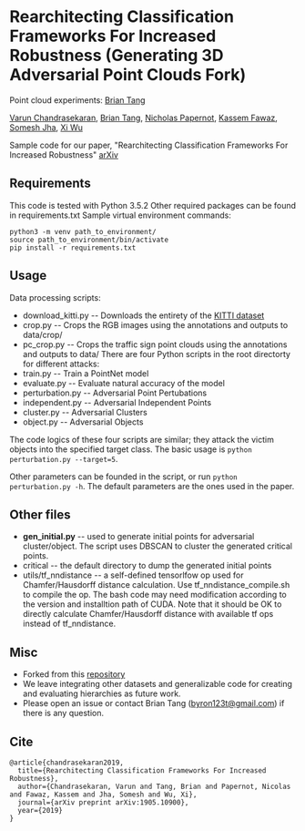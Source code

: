 # Rearchitecting Classification Frameworks For Increased Robustness (Generating 3D Adversarial Point Clouds Fork)
Point cloud experiments: [Brian Tang](https://byron123t.github.io/)

[Varun Chandrasekaran](http://pages.cs.wisc.edu/~chandrasekaran/), [Brian Tang](https://byron123t.github.io/), [Nicholas Papernot](https://www.papernot.fr/), [Kassem Fawaz](https://kassemfawaz.com/), [Somesh Jha](http://pages.cs.wisc.edu/~jha/), [Xi Wu](http://andrewxiwu.github.io/)

Sample code for our paper, "Rearchitecting Classification Frameworks For Increased Robustness" [arXiv](https://arxiv.org/abs/1905.10900)

## Requirements
This code is tested with Python 3.5.2
Other required packages can be found in requirements.txt
Sample virtual environment commands:
```
python3 -m venv path_to_environment/
source path_to_environment/bin/activate
pip install -r requirements.txt
```

## Usage
Data processing scripts:
- download_kitti.py -- Downloads the entirety of the [KITTI dataset](http://www.cvlibs.net/datasets/kitti/index.php)
- crop.py -- Crops the RGB images using the annotations and outputs to data/crop/
- pc_crop.py -- Crops the traffic sign point clouds using the annotations and outputs to data/
There are four Python scripts in the root directorty for different attacks:
- train.py -- Train a PointNet model
- evaluate.py -- Evaluate natural accuracy of the model
- perturbation.py -- Adversarial Point Pertubations
- independent.py -- Adversarial Independent Points
- cluster.py -- Adversarial Clusters
- object.py -- Adversarial Objects

The code logics of these four scripts are similar; they attack the victim objects into the specified target class.
The basic usage is `python perturbation.py --target=5`. 

Other parameters can be founded in the script, or run `python perturbation.py -h`. The default parameters are the ones used in the paper.

## Other files
- **gen_initial.py** -- used to generate initial points for adversarial cluster/object. The script uses DBSCAN to cluster the generated critical points.
- critical -- the default directory to dump the generated initial points
- utils/tf_nndistance -- a self-defined tensorlfow op used for Chamfer/Hausdorff distance calculation. Use tf_nndistance_compile.sh to compile the op. The bash code may need modification according to the version and installtion path of CUDA. Note that it should be OK to directly calculate Chamfer/Hausdorff distance with available tf ops instead of tf_nndistance.

## Misc
- Forked from this [repository](https://github.com/xiangchong1/3d-adv-pc)
- We leave integrating other datasets and generalizable code for creating and evaluating hierarchies as future work.
- Please open an issue or contact Brian Tang (byron123t@gmail.com) if there is any question.

## Cite
```
@article{chandrasekaran2019,
  title={Rearchitecting Classification Frameworks For Increased Robustness},
  author={Chandrasekaran, Varun and Tang, Brian and Papernot, Nicolas and Fawaz, Kassem and Jha, Somesh and Wu, Xi},
  journal={arXiv preprint arXiv:1905.10900},
  year={2019}
}
```

